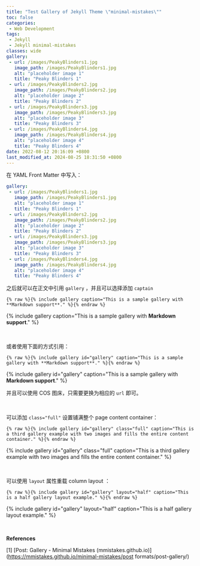```yaml
---
title: "Test Gallery of Jekyll Theme \"minimal-mistakes\""
toc: false
categories:
 - Web Development
tags: 
 - Jekyll
 - Jekyll minimal-mistakes
classes: wide
gallery:
 - url: /images/PeakyBlinders1.jpg
   image_path: /images/PeakyBlinders1.jpg
   alt: "placeholder image 1"
   title: "Peaky Blinders 1"
 - url: /images/PeakyBlinders2.jpg
   image_path: /images/PeakyBlinders2.jpg
   alt: "placeholder image 2"
   title: "Peaky Blinders 2"
 - url: /images/PeakyBlinders3.jpg
   image_path: /images/PeakyBlinders3.jpg
   alt: "placeholder image 3"
   title: "Peaky Blinders 3"
 - url: /images/PeakyBlinders4.jpg
   image_path: /images/PeakyBlinders4.jpg
   alt: "placeholder image 4"
   title: "Peaky Blinders 4"
date: 2022-08-12 20:16:09 +0800
last_modified_at: 2024-08-25 18:31:50 +0800
---
```


在 YAML Front Matter 中写入：

```yaml
gallery:
 - url: /images/PeakyBlinders1.jpg
   image_path: /images/PeakyBlinders1.jpg
   alt: "placeholder image 1"
   title: "Peaky Blinders 1"
 - url: /images/PeakyBlinders2.jpg
   image_path: /images/PeakyBlinders2.jpg
   alt: "placeholder image 2"
   title: "Peaky Blinders 2"
 - url: /images/PeakyBlinders3.jpg
   image_path: /images/PeakyBlinders3.jpg
   alt: "placeholder image 3"
   title: "Peaky Blinders 3"
 - url: /images/PeakyBlinders4.jpg
   image_path: /images/PeakyBlinders4.jpg
   alt: "placeholder image 4"
   title: "Peaky Blinders 4"
```

之后就可以在正文中引用 `gallery` ，并且可以选择添加 `captain`

```liquid
{% raw %}{% include gallery caption="This is a sample gallery with **Markdown support**." %}{% endraw %}
```

{% include gallery caption="This is a sample gallery with **Markdown support**." %}

<br>

或者使用下面的方式引用：

```liquid
{% raw %}{% include gallery id="gallery" caption="This is a sample gallery with **Markdown support**." %}{% endraw %}
```

{% include gallery id="gallery" caption="This is a sample gallery with **Markdown support**." %}

并且可以使用 COS 图床，只需要更换为相应的 `url` 即可。

<br>

可以添加 `class="full"` 设置铺满整个 page content container：

```liquid
{% raw %}{% include gallery id="gallery" class="full" caption="This is a third gallery example with two images and fills the entire content container." %}{% endraw %}
```

{% include gallery id="gallery" class="full" caption="This is a third gallery example with two images and fills the entire content container." %}

<br>

可以使用 `layout` 属性重载 column layout ：

```liquid
{% raw %}{% include gallery id="gallery" layout="half" caption="This is a half gallery layout example." %}{% endraw %}
```

{% include gallery id="gallery" layout="half" caption="This is a half gallery layout example." %}

<br>

**References**

[1] [Post: Gallery - Minimal Mistakes (mmistakes.github.io)](https://mmistakes.github.io/minimal-mistakes/post formats/post-gallery/)
